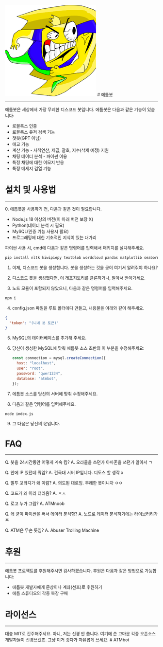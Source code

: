 <img src="./logo.png" width="300px" height="300px" title="Github_Logo"/>
# 에틈봇
<hr/>
에틈봇은 세상에서 가장 무례한 디스코드 봇입니다.
에틈봇은 다음과 같은 기능이 있습니다:
<ul>
<li>로블록스 인증</li>
<li>로블록스 유저 검색 기능</li>
<li>챗봇(GPT 아님)</li>
<li>애교 기능</li>
<li>계산 기능 - 사칙연산, 제곱, 괄호, 지수(삭제 예정) 지원</li>
<li>채팅 데이터 분석 - 파이썬 이용</li>
<li>특정 채팅에 대한 이모지 반응</li>
<li>특정 메세지 검열 기능</li>
</ul>

# 설치 및 사용법

<hr/>
0. 에틈봇을 사용하기 전, 다음과 같은 것이 필요합니다.
<ul>
<li>Node.js 18 이상의 버전(이 아래 버전 보장 X)</li>
<li>Python(데이터 분석 시 필요)</li>
<li>MySQL(인증 기능 사용시 필요)</li>
<li>프로그래밍에 대한 기초적인 지식이 있는 대가리</li>
</ul>

파이썬 사용 시, cmd에 다음과 같은 명령어를 입력해서 패키지를 설치해주세요.

```bash
pip install nltk kiwipiepy textblob wordcloud pandas matplotlib seaborn pillow squarify gensim scikit-learn tqdm afinn py_lex scipy openpyxl --trusted-host pypi.org --trusted-host files.pythonhosted.org
```

1. 이제, 디스코드 봇을 생성합니다. 봇을 생성하는 것을 굳이 여기서 알려줘야 하나요?

2. 디스코드 봇을 생성했다면, 이 레포지토리를 클론하거나, 알아서 받아가세요.

3. 노드 모듈이 포함되지 않았으니, 다음과 같은 명령어를 입력해주세요.

```bash
npm i
```

4. config.json 파일을 루트 폴더에다 만들고, 내용물을 아래와 같이 해주세요.

```json
{
  "token": "(니네 봇 토큰)"
}
```

5. MySQL의 데이터베이스를 추가해 주세요.

6. 당신이 생성한 MySQL에 맞춰 에틈봇 소스 초반의 이 부분을 수정해주세요:

   ```js
   const connection = mysql.createConnection({
     host: "localhost",
     user: "root",
     password: "qwer1234",
     database: "atmbot",
   });
   ```

7. 에틈봇 소스를 당신의 서버에 맞춰 수정해주세요.

8. 다음과 같은 명령어를 입력해주세요.

```bash
node index.js
```

9. 그 다음은 당신의 몫입니다.

# FAQ

<hr/>

Q. 봇을 24시간동안 어떻게 계속 킴?
A. 오라클을 쓰던가 아마존을 쓰던가 알아서 ㄱ

Q. 안에 IP 있던데 뭐임?
A. 건국대 서버 IP입니다. 디도스 할 생각 x

Q. 말투 꼬라지가 왜 이럼?
A. 의도된 대로임. 무례한 봇이니까 ㅇㅇ

Q. 코드가 왜 이리 더러움?
A. ㅈㅅ

Q. 로고 누가 그림?
A. ATMnoob

Q. 왜 굳이 파이썬을 써서 데이터 분석함?
A. 노드로 데이터 분석하기에는 라이브러리가 ㅉ

Q. ATM은 무슨 뜻임?
A. Abuser Trolling Machine

# 후원

<hr/>
에틈봇 프로젝트를 후원해주시면 감사하겠습니다. 후원은 다음과 같은 방법으로 가능합니다:
<ul>
<li>에틈봇 개발자에게 문상이나 계좌(선호)로 후원하기</li>
<li>에틈 스튜디오의 각종 복장 구매</li>
</ul>

# 라이선스

<hr/>
대충 MIT로 간주해주세요. 아니, 저는 신경 안 씁니다. 여기에 쓴 고마운 각종 오픈소스 개발자들이 신경쓰겠죠. 그냥 이거 갓다가 자유롭게 쓰세요.
#   A T M b o t 
 
 